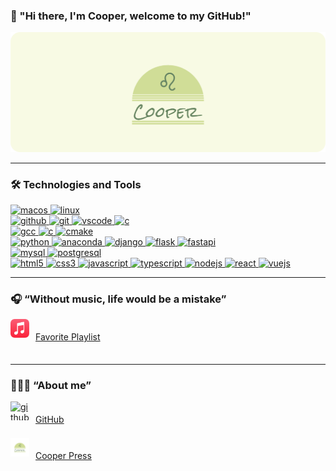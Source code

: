<!--
**github-cooper/github-cooper** is a ✨ _special_ ✨ repository because its `README.md` (this file) appears on your GitHub profile.

Here are some ideas to get you started:

- 🔭 I’m currently working on ...
- 🌱 I’m currently learning ...
- 👯 I’m looking to collaborate on ...
- 🤔 I’m looking for help with ...
- 💬 Ask me about ...
- 📫 How to reach me: ...
- 😄 Pronouns: ...
- ⚡ Fun fact: ...
-->

<h3 align="left"> 👋 "Hi there, I'm Cooper, welcome to my GitHub!"</h3>

<div align="center">
    <img src="./.assets/github-profile-cover.svg" /> 
</div>

---

<h3 align="left"> 🛠️ Technologies and Tools</h3>
<div align="left">
    <!-- MacOS -->
    <a href="https://www.apple.com/macos/" target="_blank">
        <img src="https://cdn.jsdelivr.net/gh/devicons/devicon/icons/apple/apple-original.svg" alt="macos" width="30" height="30"/>
    </a>
    <!-- Linux -->
    <a href="https://www.linux.org/" target="_blank">
        <img src="https://cdn.jsdelivr.net/gh/devicons/devicon/icons/linux/linux-original.svg" alt="linux" width="30" height="30"/>
    </a>
    <br>
    <!-- GitHub -->
    <a href="https://github.com/" target="_blank">
        <img src="https://cdn.jsdelivr.net/gh/devicons/devicon/icons/github/github-original.svg" alt="github" width="30" height="30"/>
    </a>
    <!-- Git -->
    <a href="https://git-scm.com/" target="_blank">
        <img src="https://cdn.jsdelivr.net/gh/devicons/devicon/icons/git/git-original.svg" alt="git" width="30" height="30"/>
    </a>
    <!-- VSCode -->
    <a href="https://code.visualstudio.com/" target="_blank">
        <img src="https://cdn.jsdelivr.net/gh/devicons/devicon/icons/vscode/vscode-original.svg" alt="vscode" width="30" height="30"/>
    </a>
    <!-- devicon -->
    <a href="https://devicon.dev" target="_blank">
     <img src="https://cdn.jsdelivr.net/gh/devicons/devicon/icons/devicon/devicon-original.svg" alt="c" width="30" height="30"/>
    </a>
    <br>
    <!-- GCC -->
    <a href="https://gcc.gnu.org/" target="_blank">
        <img src="https://cdn.jsdelivr.net/gh/devicons/devicon/icons/gcc/gcc-original.svg" alt="gcc" width="30" height="30"/>
    </a>
    <!-- C -->
    <a href="https://en.wikipedia.org/wiki/C_(programming_language)" target="_blank">
        <img src="https://cdn.jsdelivr.net/gh/devicons/devicon/icons/c/c-original.svg" alt="c" width="30" height="30"/>
    </a>
    <!-- CMake -->
    <a href="https://cmake.org/" target="_blank">
        <img src="https://cdn.jsdelivr.net/gh/devicons/devicon/icons/cmake/cmake-original.svg" alt="cmake" width="30" height="30" />
    </a>
    <br>
    <!-- Python -->
    <a href="https://www.python.org" target="_blank">
        <img src="https://cdn.jsdelivr.net/gh/devicons/devicon/icons/python/python-original.svg" alt="python" width="30" height="30"/>
    </a> 
    <!-- Anaconda -->
    <a href="https://www.anaconda.com/" target="_blank">
        <img src="https://cdn.jsdelivr.net/gh/devicons/devicon/icons/anaconda/anaconda-original.svg" alt="anaconda" width="30" height="30" />
    </a>
    <!-- Django -->
    <a href="https://www.djangoproject.com/" target="_blank">
        <img src="https://cdn.jsdelivr.net/gh/devicons/devicon/icons/django/django-plain.svg" alt="django" width="30" height="30" />
    </a> 
    <!-- Flask -->
    <a href="https://flask.palletsprojects.com/" target="_blank">
        <img src="https://cdn.jsdelivr.net/gh/devicons/devicon/icons/flask/flask-original.svg" alt="flask" width="30" height="30" />
    </a>
    <!-- FastAPI -->
    <a href="https://fastapi.tiangolo.com/" target="_blank">
        <img src="https://cdn.jsdelivr.net/gh/devicons/devicon/icons/fastapi/fastapi-original.svg" alt="fastapi" width="30" height="30" />
    </a> 
    <br>
    <!-- MySQL -->
    <a href="https://www.mysql.com/" target="_blank">
        <img src="https://cdn.jsdelivr.net/gh/devicons/devicon/icons/mysql/mysql-original.svg" alt="mysql" width="30" height="30" />
    </a>
    <!-- Postgresql -->
    <a href="https://www.postgresql.org" target="_blank">
        <img src="https://cdn.jsdelivr.net/gh/devicons/devicon/icons/postgresql/postgresql-original.svg"  alt="postgresql" width="30" height="30" />
    </a>
    <br>
    <!-- HTML5 -->
    <a href="https://www.w3schools.com/html/" target="_blank">
        <img src="https://cdn.jsdelivr.net/gh/devicons/devicon/icons/html5/html5-original.svg" alt="html5" width="30" height="30" />
    </a>
    <!-- CSS3 -->
    <a href="https://www.w3schools.com/css/" target="_blank">
        <img src="https://cdn.jsdelivr.net/gh/devicons/devicon/icons/css3/css3-original.svg" alt="css3" width="30" height="30" />
    </a>
    <!-- JavaScript -->
    <a href="https://developer.mozilla.org/en-US/docs/Web/JavaScript" target="_blank">
        <img src="https://cdn.jsdelivr.net/gh/devicons/devicon/icons/javascript/javascript-original.svg" alt="javascript" width="30" height="30" />
    </a>
    <!-- TypeScript -->
    <a href="https://www.typescriptlang.org/" target="_blank">
        <img src="https://cdn.jsdelivr.net/gh/devicons/devicon/icons/typescript/typescript-original.svg" alt="typescript" width="30" height="30" />
    </a>
    <!-- Node.js -->
    <a href="https://nodejs.org" target="_blank">
        <img src="https://cdn.jsdelivr.net/gh/devicons/devicon/icons/nodejs/nodejs-original.svg" alt="nodejs" width="30" height="30" />
    </a>
    <!-- React -->
    <a href="https://reactjs.org/" target="_blank">
        <img src="https://cdn.jsdelivr.net/gh/devicons/devicon/icons/react/react-original.svg" alt="react" width="30" height="30" />
    </a>
    <!-- Vue.js -->
    <a href="https://vuejs.org/" target="_blank">
        <img src="https://cdn.jsdelivr.net/gh/devicons/devicon/icons/vuejs/vuejs-original.svg" alt="vuejs" width="30" height="30" />
    </a>
</div>


---

<h3 align="left"> 🎧 “Without music, life would be a mistake”</h3>

<a href="https://embed.music.apple.com/cn/playlist/favorite/pl.u-BNA6YaXt1ldKjYg?l=en-GB" target="_blank" style="display: flex;">
    <img src="./.assets/apple-music.svg" alt="apple music" width="30" height="30"/> 
    <p style="padding: 10px; line-height: 0.7;">Favorite Playlist</p>
</a>

---

<h3 align="left"> 🧑🏻‍💻 “About me”</h3>

<!-- GitHub -->
<a href="https://github.com/github-cooper" target="_blank" style="display: flex;">
    <img src="https://cdn.jsdelivr.net/gh/devicons/devicon/icons/github/github-original-wordmark.svg" alt="github" width="30" height="30"/>
    <p style="padding: 10px; line-height: 0.7;">GitHub</p>
</a>
<!-- Website -->
<a href="https://github-cooper.github.io/" target="_blank" style="display: flex;">
    <img src="./.assets/logo_transparent.png" alt="github" width="30" height="30"/>
    <p style="padding: 10px; line-height: 0.7;">Cooper Press</p>
</a>
